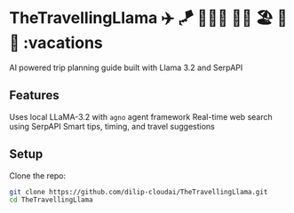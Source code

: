 # TheTravellingLlama :airplane: 🪁 🧑‍🤝‍🧑 🚴‍♂️ 🏖️ 🚡 🤿 :vacations 
AI powered trip planning guide built with Llama 3.2 and SerpAPI

## Features
Uses local LLaMA-3.2 with `agno` agent framework
Real-time web search using SerpAPI
Smart tips, timing, and travel suggestions


## Setup

Clone the repo:
   ```bash
   git clone https://github.com/dilip-cloudai/TheTravellingLlama.git
   cd TheTravellingLlama
